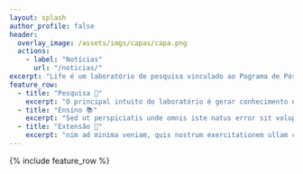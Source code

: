 ```yaml
---
layout: splash
author_profile: false
header:
  overlay_image: /assets/imgs/capas/capa.png
  actions:
    - label: "Notícias"
      url: "/noticias/"
excerpt: "Life é um laboratório de pesquisa vinculado ao Pograma de Pós-Graduação em Informática da UFES atualmente localizado na sala 27 do prédio CT-13"
feature_row:
  - title: "Pesquisa 🧠"
    excerpt: "O principal intuito do laboratório é gerar conhecimento na área de Informática em Saúde, partcicularmente em tópicos que envolva o uso de inteligência artificial..."
  - title: "Ensino 📚"
    excerpt: "Sed ut perspiciatis unde omnis iste natus error sit voluptatem accusantium doloremque laudantium, totam rem aperiam, eaque ipsa quae ab illo inventore veritatis et quasi architecto beatae vitae dicta sunt explicabo"
  - title: "Extensão 🤝"
    excerpt: "nim ad minima veniam, quis nostrum exercitationem ullam corporis suscipit laboriosam, nisi ut aliquid ex ea commodi consequatur? Quis autem vel nima veniam"
---
```



{% include feature_row %}
